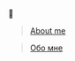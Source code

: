 🤔

> [About me](https://github.com/Werckut/werckut/wiki/About-me-(ENG))

> [Обо мне](https://github.com/Werckut/werckut/wiki/Обо-мне-(RUS))


<!--
**Werckut/werckut** is a ✨ _special_ ✨ repository because its `README.md` (this file) appears on your GitHub profile.

Here are some ideas to get you started:

- 🔭 I’m currently working on ...
- 🌱 I’m currently learning ...
- 👯 I’m looking to collaborate on ...
- 🤔 I’m looking for help with ...
- 💬 Ask me about ...
- 📫 How to reach me: ...
- 😄 Pronouns: ...
- ⚡ Fun fact: ...
-->
